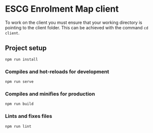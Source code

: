 # ESCG Enrolment Map client

To work on the client you must ensure that your working directory is pointing to the client folder. This can be achieved with the command `cd client`.

## Project setup

```
npm run install
```

### Compiles and hot-reloads for development

```
npm run serve
```

### Compiles and minifies for production

```
npm run build
```

### Lints and fixes files

```
npm run lint
```

